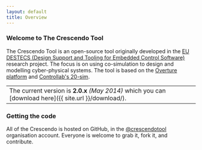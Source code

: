 ```yaml
---
layout: default
title: Overview
---
```


<link rel="stylesheet" href="stylesheets/styles.css">
<link rel="stylesheet" href="stylesheets/pygment_trac.css">
<link rel="stylesheet" href="/stylesheets/releases.css">
<script src="http://code.jquery.com/jquery-1.11.1.min.js"></script>
<script src="/javascripts/moment-with-langs.js"></script>
<script src="/javascripts/github-releases.js"></script>
<script>updateDownloadPage();</script>
<script>updateFrontPage();</script>


<!-- ### Welcome to The Crescendo Tool

The Crescendo Tool is an open-source tool originally developed in the <a href="http://www.destecs.org/">EU DESTECS (Design Support and Tooling for Embedded Control Software)</a> research project.  The focus is on using co-simulation to design and modelling cyber-physical systems.  The tool is based on the <a href="http://www.overturetool.org/">Overture platform</a> and <a href="http://www.controllab.nl/en/products/20-sim.html">Controllab's 20-sim</a>. -->

<!-- The *Overture Tool* is an open-source integrated development environment (IDE) for developing and analysing VDM models. The tool suite is written entirely in Java and built on top of the Eclipse platform. -->

<!-- ![Tool preview]({{ site.url }}/images/tool-preview.png) -->

<div>
<h3><a name="welcome-to-the-crescendo-tool" class="anchor" href="#welcome-to-the-crescendo-tool"></a>Welcome to The Crescendo Tool</h3>

<p>The Crescendo Tool is an open-source tool originally developed in the <a href="http://www.destecs.org/">EU DESTECS (Design Support and Tooling for Embedded Control Software)</a> research project.  The focus is on using co-simulation to design and modelling cyber-physical systems.  The tool is based on the <a href="http://www.overturetool.org/">Overture platform</a> and <a href="http://www.controllab.nl/en/products/20-sim.html">Controllab's 20-sim</a>.</p>

||
|----|
| The current version is <strong id="current-release-version">2.0.x</strong> <i id="current-release-data">(May 2014)</i> which you can [download here]({{ site.url }}/download/).|

<h3><a name="getting-the-code" class="anchor" href="#getting-the-code"></a>Getting the code</h3>

<p>All of the Crescendo is hosted on GitHub, in the <a href="https://github.com/crescendotool" class="user-mention">@crescendotool</a> organisation account.  Everyone is welcome to grab it, fork it, and contribute.</p>

</div>


<!-- ||
|----|
| The current stable version is <strong id="current-release-version">2.0.8</strong> <i id="current-release-data"> (May 2014) </i> which you can [download here]({{ site.url }}/download/).|

<div id="current-release"><div>

#### Extensions:
<table>
        <thead>
            <tr>
                <th></th>
                <th></th>
            </tr>
        </thead>
        <tbody>
            <tr>
               <td><a href="http://crescendotool.org"> <img src="{{ site.url }}/images/crescendo.png" width="128" alt="Cresendo Tool"> </a></td>
			   <td>The <a href="http://crescendotool.org">Cresendo Tool</a> uses the Overture platform and <a href="http://www.controllab.nl/en/products/20-sim.html">Controllab's 20-sim</a> to perform co-simulations that can be used in the analysis and development of cyber-physical systems.</td>
            </tr>
			<tr>
				<td><a href="http://symphonytool.org"> <img src="{{ site.url }}/images/symphony.png" width="128" alt="Symphony Tool"> </a></td>
			   <td>The <a href="http://symphonytool.org">Symphony Tool</a> extends part of the Overture Tool in order to support the CML language, which is aimed at describing and analysing Systems of Systems.</td>		
            </tr>
        </tbody>
</table> -->






